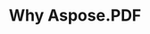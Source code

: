 ---
title: Why Aspose.PDF
linktitle: Why Aspose.PDF
type: docs
weight: 10
url: ko/cpp/why-aspose-pdf/
description: 다음 섹션에서는 사용자가 문서 작업을 위해 C++용 Aspose.PDF를 선택하는 이유를 설명합니다.
lastmod: "2024-03-05"
sitemap:
    changefreq: "weekly"
    priority: 0.7
---